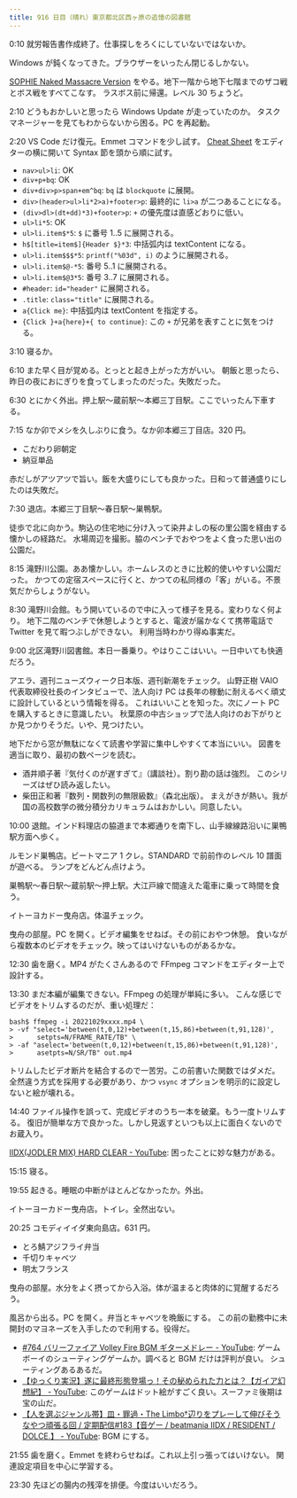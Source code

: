 ```yaml
---
title: 916 日目（晴れ）東京都北区西ヶ原の追憶の図書館
---
```


0:10 就労報告書作成終了。仕事探しをろくにしていないではないか。

Windows が鈍くなってきた。ブラウザーをいったん閉じるしかない。

[SOPHIE Naked Massacre Version][dtp22b] をやる。地下一階から地下七階までのザコ戦とボス戦をすべてこなす。
ラスボス前に帰還。レベル 30 ちょうど。

2:10 どうもおかしいと思ったら Windows Update が走っていたのか。
タスクマネージャーを見てもわからないから困る。PC を再起動。

2:20 VS Code だけ復元。Emmet コマンドを少し試す。
[Cheat Sheet](https://docs.emmet.io/cheat-sheet/) をエディターの横に開いて Syntax
節を頭から順に試す。

* `nav>ul>li`: OK
* `div+p+bq`: OK
* `div+div>p>span+em^bq`: `bq` は `blockquote` に展開。
* `div>(header>ul>li*2>a)+footer>p`: 最終的に `li>a` が二つあることになる。
* `(div>dl>(dt+dd)*3)+footer>p`: `+` の優先度は直感どおりに低い。
* `ul>li*5`: OK
* `ul>li.item$*5`: `$` に番号 1..5 に展開される。
* `h$[title=item$]{Header $}*3`: 中括弧内は textContent になる。
* `ul>li.item$$$*5`: `printf("%03d", i)` のように展開される。
* `ul>li.item$@-*5`: 番号 5..1 に展開される。
* `ul>li.item$@3*5`: 番号 3..7 に展開される。
* `#header`: `id="header"` に展開される。
* `.title`: `class="title"` に展開される。
* `a{Click me}`: 中括弧内は textContent を指定する。
* `{Click }+a{here}+{ to continue}`: この `+` が兄弟を表すことに気をつける。

3:10 寝るか。

6:10 また早く目が覚める。とっとと起き上がった方がいい。
朝飯と思ったら、昨日の夜におにぎりを食ってしまったのだった。失敗だった。

6:30 とにかく外出。押上駅～蔵前駅～本郷三丁目駅。ここでいったん下車する。

7:15 なか卯でメシを久しぶりに食う。なか卯本郷三丁目店。320 円。

* こだわり卵朝定
* 納豆単品

赤だしがアツアツで旨い。飯を大盛りにしても良かった。日和って普通盛りにしたのは失敗だ。

7:30 退店。本郷三丁目駅～春日駅～巣鴨駅。

徒歩で北に向かう。駒込の住宅地に分け入って染井よしの桜の里公園を経由する懐かしの経路だ。
水場周辺を撮影。脇のベンチでおやつをよく食った思い出の公園だ。

8:15 滝野川公園。ああ懐かしい。ホームレスのときに比較的使いやすい公園だった。
かつての定宿スペースに行くと、かつての私同様の「客」がいる。不景気だからしょうがない。

8:30 滝野川会館。もう開いているので中に入って様子を見る。変わりなく何より。
地下二階のベンチで休憩しようとすると、電波が届かなくて携帯電話で Twitter を見て暇つぶしができない。
利用当時わかり得ぬ事実だ。

9:00 北区滝野川図書館。本日一番乗り。やはりここはいい。一日中いても快適だろう。

アエラ、週刊ニューズウィーク日本版、週刊新潮をチェック。
山野正樹 VAIO 代表取締役社長のインタビューで、法人向け PC は長年の稼動に耐えるべく頑丈に設計しているという情報を得る。
これはいいことを知った。次にノート PC を購入するときに意識したい。
秋葉原の中古ショップで法人向けのお下がりとか見つかりそうだ。いや、見つけたい。

地下だから窓が無駄になくて読書や学習に集中しやすくて本当にいい。
図書を適当に取り、最初の数ページを読む。

* 酒井順子著『気付くのが遅すぎて』（講談社）。割り勘の話は強烈。
  このシリーズはぜひ読み返したい。
* 柴田正和著『数列・関数列の無限級数』（森北出版）。
  まえがきが熱い。我が国の高校数学の微分積分カリキュラムはおかしい。同意したい。

10:00 退館。インド料理店の脇道まで本郷通りを南下し、山手線線路沿いに巣鴨駅方面へ歩く。

ルモンド巣鴨店。ビートマニア 1 クレ。STANDARD で前前作のレベル 10 譜面が遊べる。
ランプをどんどん点けよう。

巣鴨駅～春日駅～蔵前駅～押上駅。大江戸線で間違えた電車に乗って時間を食う。

イトーヨカドー曳舟店。体温チェック。

曳舟の部屋。PC を開く。ビデオ編集をせねば。その前におやつ休憩。
食いながら複数本のビデオをチェック。映ってはいけないものがあるかな。

12:30 歯を磨く。MP4 がたくさんあるので FFmpeg コマンドをエディター上で設計する。

13:30 まだ本編が編集できない。FFmpeg の処理が単純に多い。
こんな感じでビデオをトリムするのだが、重い処理だ：

```console
bash$ ffmpeg -i 20221029xxxx.mp4 \
> -vf "select='between(t,0,12)+between(t,15,86)+between(t,91,128)',
>      setpts=N/FRAME_RATE/TB" \
> -af "aselect='between(t,0,12)+between(t,15,86)+between(t,91,128)',
>      asetpts=N/SR/TB" out.mp4
```

トリムしたビデオ断片を結合するので一苦労。この前書いた関数ではダメだ。
全然違う方式を採用する必要があり、かつ `vsync` オプションを明示的に設定しないと絵が壊れる。

14:40 ファイル操作を誤って、完成ビデオのうち一本を破棄。もう一度トリムする。
復旧が簡単な方で良かった。しかし見返すといつも以上に面白くないのでお蔵入り。

[IIDX(JODLER MIX) HARD CLEAR - YouTube](https://www.youtube.com/watch?v=82wHUrhv2HQ):
困ったことに妙な魅力がある。

15:15 寝る。

19:55 起きる。睡眠の中断がほとんどなかったか。外出。

イトーヨーカドー曳舟店。トイレ。全然出ない。

20:25 コモディイイダ東向島店。631 円。

* とろ鯖アジフライ弁当
* 千切りキャベツ
* 明太フランス

曳舟の部屋。水分をよく摂ってから入浴。体が温まると肉体的に覚醒するだろう。

風呂から出る。PC を開く。弁当とキャベツを晩飯にする。
この前の勤務中に未開封のマヨネーズを入手したので利用する。役得だ。

* [&#x23;764 バリーファイア Volley Fire BGM ギターメドレー - YouTube](https://www.youtube.com/watch?v=XCXw94Ahsvw):
  ゲームボーイのシューティングゲームか。調べると BGM だけは評判が良い。
  シューティングあるあるだ。
* [【ゆっくり実況】遂に最終形態登場っ！その秘められた力とは？【ガイア幻想紀】 - YouTube](https://www.youtube.com/watch?v=G7G07wpPLyA):
  このゲームはドット絵がすごく良い。スーファミ後期は宝の山だ。
* [【人を選ぶジャンル帯】皿・罪過・The Limbo†辺りをプレーして伸びそうなやつ頑張る回 / 定期配信&#x23;183【音ゲー / beatmania IIDX / RESIDENT / DOLCE.】 - YouTube](https://www.youtube.com/watch?v=yi87_ulcOfA):
  BGM にする。

21:55 歯を磨く。Emmet を終わらせねば。これ以上引っ張ってはいけない。
関連設定項目を中心に学習する。

23:30 先ほどの腸内の残滓を排便。今度はいいだろう。

[dtp22b]: https://www.dlsite.com/maniax/work/=/product_id/RJ424807/
